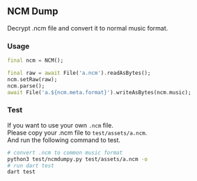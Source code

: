 ## NCM Dump
Decrypt .ncm file and convert it to normal music format.
### Usage
```dart
final ncm = NCM();

final raw = await File('a.ncm').readAsBytes();
ncm.setRaw(raw);
ncm.parse();
await File('a.${ncm.meta.format}').writeAsBytes(ncm.music);
```


### Test
If you want to use your own `.ncm` file.  
Please copy your .ncm file to `test/assets/a.ncm`.  
And run the following command to test.
```bash
# convert .ncm to common music format
python3 test/ncmdumpy.py test/assets/a.ncm -o
# run dart test
dart test
```
